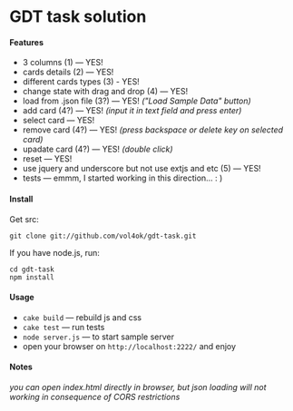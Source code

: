 # GDT task solution

#### Features

* 3 columns (1) — YES!
* cards details (2) — YES!
* different cards types (3) - YES!
* change state with drag and drop (4) — YES!
* load from .json file (3?) — YES! *("Load Sample Data" button)*
* add card (4?) — YES! *(input it in text field and press enter)*
* select card — YES!
* remove card (4?) — YES! *(press backspace or delete key on selected card)*
* upadate card (4?) — YES! *(double click)*
* reset — YES!
* use jquery and underscore but not use extjs and etc (5) — YES!
* tests — emmm, I started working in this direction... : )

#### Install

Get src:

```
git clone git://github.com/vol4ok/gdt-task.git
```

If you have node.js, run:

```
cd gdt-task
npm install
```


#### Usage

* `cake build` — rebuild js and css
* `cake test` — run tests
* `node server.js` — to start sample server
* open your browser on `http://localhost:2222/` and enjoy

#### Notes

*you can open index.html directly in browser, but json loading will not working in consequence of CORS restrictions*
